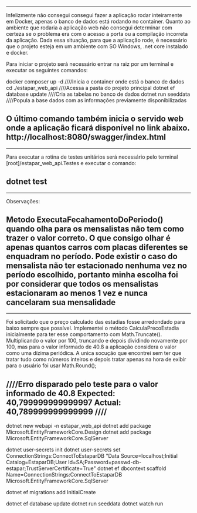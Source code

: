 ----------------------------------------------------------------------------------------------------
Infelizmente não consegui consegui fazer a aplicação rodar inteiramente em Docker,
apenas o banco de dados está rodando no container. Quanto ao ambiente que rodaria a 
aplicação web não consegui determinar com certeza se o problema era com o acesso a
porta ou a compilação incorreta da aplicação.
Dada essa situação, para que a aplicação rode, é necessário que o projeto esteja em
um ambiente com SO Windows, .net core instalado e docker.

Para iniciar o projeto será necessário entrar na raiz por um terminal e executar os
seguintes comandos:

docker composer up -d       ////Inicia o container onde está o banco de dados
cd ./estapar_web_api        ////Acessa a pasta do projeto principal
dotnet ef database update   ////Cria as tabelas no banco de dados
dotnet run seeddata         ////Popula a base dados com as informações previamente disponibilizadas

O último comando também inicia o servido web onde a aplicação ficará disponível no link abaixo.
http://localhost:8080/swagger/index.html
----------------------------------------------------------------------------------------------------
----------------------------------------------------------------------------------------------------
Para executar a rotina de testes unitários será necessário pelo terminal [root]/estapar_web_api.Testes
e executar o comando:

dotnet test
----------------------------------------------------------------------------------------------------
----------------------------------------------------------------------------------------------------


Observações:

Metodo ExecutaFecahamentoDoPeriodo() quando olha para os mensalistas não tem como trazer o valor correto.
O que consigo olhar é apenas quantos carros com placas diferentes se enquadram no período. Pode existir
o caso do mensalista não ter estacionado nenhuma vez no período escolhido, portanto minha escolha foi por
considerar que todos os mensalistas estacionaram ao menos 1 vez e nunca cancelaram sua mensalidade
----------------------------------------------------------------------------------------------------
----------------------------------------------------------------------------------------------------
Foi solicitado que o preço calculado das estadias fosse arredondado para baixo sempre que possível.
Implementei o método CalculaPrecoEstadia inicialmente para ter esse comportamento com Math.Truncate().
Multiplicando o valor por 100, truncando e depois dividindo novamente por 100, mas para o valor informado 
de 40.8 a aplicação considera o valor como uma dízima periódica. A unica socução que encontrei sem ter
que tratar tudo como números inteiros e depois tratar apenas na hora de exibir para o usuário foi usar
Math.Round();

////Erro disparado pelo teste para o valor informado de 40.8
Expected: 40,799999999999997
Actual:   40,789999999999999
////
----------------------------------------------------------------------------------------------------



dotnet new webapi -n estapar_web_api
dotnet add package Microsoft.EntityFrameworkCore.Design
dotnet add package Microsoft.EntityFrameworkCore.SqlServer

dotnet user-secrets init
dotnet user-secrets set ConnectionStrings:ConnectToEstaparDB "Data Source=localhost;Initial Catalog=EstaparDB;User Id=SA;Password=passwd-db-estapar;TrustServerCertificate=True"
dotnet ef dbcontext scaffold Name=ConnectionStrings:ConnectToEstaparDB Microsoft.EntityFrameworkCore.SqlServer

dotnet ef migrations add InitialCreate

dotnet ef database update
dotnet run seeddata
dotnet watch run